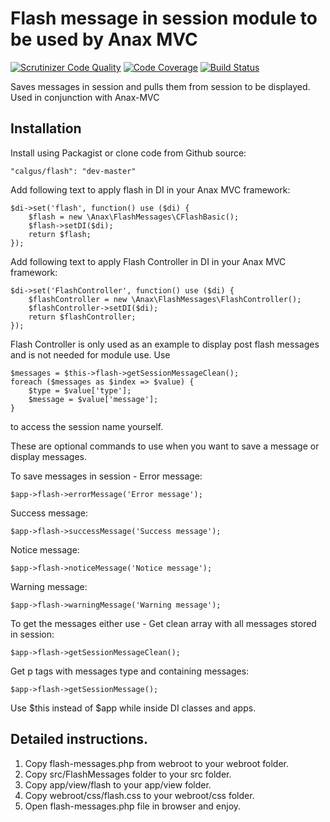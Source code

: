 # Flash message in session module to be used by Anax MVC
[![Scrutinizer Code Quality](https://scrutinizer-ci.com/g/calgus/Flash-Messages/badges/quality-score.png?b=master)](https://scrutinizer-ci.com/g/calgus/Flash-Messages/?branch=master)
[![Code Coverage](https://scrutinizer-ci.com/g/calgus/Flash-Messages/badges/coverage.png?b=master)](https://scrutinizer-ci.com/g/calgus/Flash-Messages/?branch=master)
[![Build Status](https://scrutinizer-ci.com/g/calgus/Flash-Messages/badges/build.png?b=master)](https://scrutinizer-ci.com/g/calgus/Flash-Messages/build-status/master)

Saves messages in session and pulls them from session to be displayed. Used in conjunction with Anax-MVC

## Installation

Install using Packagist or clone code from Github source:
```
"calgus/flash": "dev-master"
```

Add following text to apply flash in DI in your Anax MVC framework:
```
$di->set('flash', function() use ($di) {
    $flash = new \Anax\FlashMessages\CFlashBasic();
    $flash->setDI($di);
    return $flash;
});
```

Add following text to apply Flash Controller in DI in your Anax MVC framework:
```
$di->set('FlashController', function() use ($di) {
    $flashController = new \Anax\FlashMessages\FlashController();
    $flashController->setDI($di);
    return $flashController;
});
```
Flash Controller is only used as an example to display post flash messages and is not needed for module use.
Use
```
$messages = $this->flash->getSessionMessageClean();
foreach ($messages as $index => $value) {
    $type = $value['type'];
    $message = $value['message'];
}
```
to access the session name yourself.

These are optional commands to use when you want to save a message or display messages.

To save messages in session -
Error message:
```
$app->flash->errorMessage('Error message');
```
Success message:
```
$app->flash->successMessage('Success message');
```
Notice message:
```
$app->flash->noticeMessage('Notice message');
```
Warning message:
```
$app->flash->warningMessage('Warning message');
```

To get the messages either use -
Get clean array with all messages stored in session:
```
$app->flash->getSessionMessageClean();
```
Get p tags with messages type and containing messages:
```
$app->flash->getSessionMessage();
```
Use $this instead of $app while inside DI classes and apps.

## Detailed instructions.
1. Copy flash-messages.php from webroot to your webroot folder.
2. Copy src/FlashMessages folder to your src folder.
3. Copy app/view/flash to your app/view folder.
4. Copy webroot/css/flash.css to your webroot/css folder.
5. Open flash-messages.php file in browser and enjoy.
